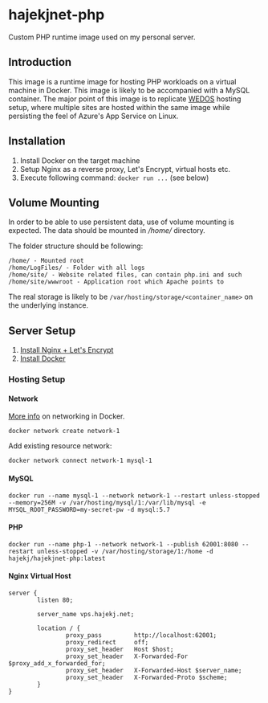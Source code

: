 # hajekjnet-php
Custom PHP runtime image used on my personal server.

## Introduction
This image is a runtime image for hosting PHP workloads on a virtual machine in Docker. This image is likely to be accompanied with a MySQL container. The major point of this image is to replicate [WEDOS](https://wedos.cz) hosting setup, where multiple sites are hosted within the same image while persisting the feel of Azure's App Service on Linux.

## Installation
1. Install Docker on the target machine
1. Setup Nginx as a reverse proxy, Let's Encrypt, virtual hosts etc.
1. Execute following command: `docker run ...` (see below)

## Volume Mounting
In order to be able to use persistent data, use of volume mounting is expected. The data should be mounted in _/home/_ directory.

The folder structure should be following:
```
/home/ - Mounted root
/home/LogFiles/ - Folder with all logs
/home/site/ - Website related files, can contain php.ini and such
/home/site/wwwroot - Application root which Apache points to
```
The real storage is likely to be `/var/hosting/storage/<container_name>` on the underlying instance.

## Server Setup
1. [Install Nginx + Let's Encrypt](https://www.digitalocean.com/community/tutorials/how-to-secure-nginx-with-let-s-encrypt-on-ubuntu-16-04)
1. [Install Docker](https://docs.docker.com/install/linux/docker-ce/ubuntu/)

### Hosting Setup
#### Network
[More info](https://docs.docker.com/network/bridge/#connect-a-container-to-a-user-defined-bridge) on networking in Docker.
```
docker network create network-1
```
Add existing resource network:
```
docker network connect network-1 mysql-1
```
#### MySQL
```
docker run --name mysql-1 --network network-1 --restart unless-stopped --memory=256M -v /var/hosting/mysql/1:/var/lib/mysql -e MYSQL_ROOT_PASSWORD=my-secret-pw -d mysql:5.7
```
#### PHP
```
docker run --name php-1 --network network-1 --publish 62001:8080 --restart unless-stopped -v /var/hosting/storage/1:/home -d hajekj/hajekjnet-php:latest
```
#### Nginx Virtual Host
```
server {
        listen 80;

        server_name vps.hajekj.net;

        location / {
                proxy_pass         http://localhost:62001;
                proxy_redirect     off;
                proxy_set_header   Host $host;
                proxy_set_header   X-Forwarded-For $proxy_add_x_forwarded_for;
                proxy_set_header   X-Forwarded-Host $server_name;
                proxy_set_header   X-Forwarded-Proto $scheme;
        }
}
```
